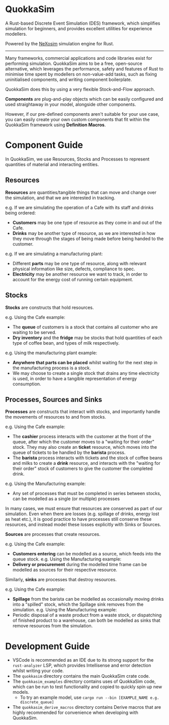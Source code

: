 # QuokkaSim

A Rust-based Discrete Event Simulation (DES) framework, which simplifies simulation for beginners, and provides excellent utilities for experience modellers.

Powered by the [NeXosim](https://github.com/asynchronics/nexosim) simulation engine for Rust.

---

Many frameworks, commercial applications and code libraries exist for performing simulation. QuokkaSim aims to be a free, open-source alternative, which leverages the performance, safety and features of Rust to minimise time spent by modellers on non-value-add tasks, such as fixing uninitialised components, and writing component boilerplate.

QuokkaSim does this by using a very flexible Stock-and-Flow approach.

**Components** are plug-and-play objects which can be easily configured and used straightaway in your model, alongside other components.

However, if our pre-defined components aren't suitable for your use case, you can easily create your own custom components that fit within the QuokkaSim framework using **Definition Macros**.

# Component Guide

In QuokkaSim, we use Resources, Stocks and Processes to represent quantities of material and  interacting entities.

## Resources

**Resources** are quantities/tangible things that can move and change over the simulation, and that we are interested in tracking.

e.g. If we are simulating the operation of a Cafe with its staff and drinks being ordered:
- **Customers** may be one type of resource as they come in and out of the Cafe.
- **Drinks** may be another type of resource, as we are interested in how they move through the stages of being made before being handed to the customer.

e.g. If we are simulating a manufacturing plant:
- Different **parts** may be one type of resource, along with relevant physical information like size, defects, compliance to spec.
- **Electricity** may be another resource we want to track, in order to account for the energy cost of running certain equipment.

## Stocks

**Stocks** are constructs that hold resources.

e.g. Using the Cafe example:
- The **queue** of customers is a stock that contains all customer who are waiting to be served.
- **Dry inventory** and the **fridge** may be stocks that hold quantities of each type of coffee bean, and types of milk respectively.

e.g. Using the manufacturing plant example:
- **Anywhere that parts can be placed** whilst waiting for the next step in the manufacturing process is a stock.
- We may choose to create a single stock that drains any time electricity is used, in order to have a tangible representation of energy consumption.

## Processes, Sources and Sinks

**Processes** are constructs that interact with stocks, and importantly handle the movements of resources to and from stocks.

e.g. Using the Cafe example:
- The **cashier** process interacts with the customer at the front of the queue, after which the customer moves to a "waiting for their order" stock. They may also create an **ticket** resource, which moves into the queue of tickets to be handled by the **barista** process.
- The **barista** process interacts with tickets and the stock of coffee beans and milks to create a **drink** resource, and interacts with the "waiting for their order" stock of customers to give the customer the completed drink.

e.g. Using the Manufacturing example:
- Any set of processes that must be completed in series between stocks, can be modelled as a single (or multiple) processes

In many cases, we must ensure that resources are conserved as part of our simulation. Even when there are losses (e.g. spillage of drinks, energy lost as heat etc.), it is good practice to have processes still conserve these resources, and instead model these losses explicitly with Sinks or Sources.

**Sources** are processes that create resources.

e.g. Using the Cafe example:
- **Customers entering** can be modelled as a source, which feeds into the queue stock.
e.g. Using the Manufacturing example:
- **Delivery or procurement** during the modelled time frame can be modelled as sources for their respective resource.

Similarly, **sinks** are processes that destroy resources.

e.g. Using the Cafe example:
- **Spillage** from the barista can be modelled as occasionally moving drinks into a "spilled" stock, which the Spillage sink removes from the simulation.
e.g. Using the Manufacturing example:
- Periodic disposal of a waste product from a waste stock, or dispatching of finished product to a warehouse, can both be modelled as sinks that remove resources from the simulation.

# Development Guide
- VSCode is recommended as an IDE due to its strong support for the ``rust-analyzer`` LSP, which provides Intellisense and error detection whilst writing your code.
- The ``quokkasim`` directory contains the main QuokkaSim crate code.
- The ``quokkasim_examples`` directory contains uses of QuokkaSim code, which can be run to test functionality and copied to quickly spin up new models.
    - To try an example model, use ``cargo run --bin [EXAMPLE_NAME e.g. discrete_queue]``
- The ``quokkasim_derive_macros`` directory contains Derive macros that are highly recommended for convenience when developing with QuokkaSim.